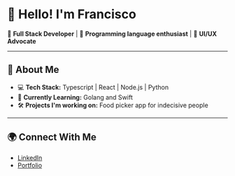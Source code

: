 # 👋 Hello! I'm Francisco

🌟 **Full Stack Developer** | 🚀 **Programming language enthusiast** | 🎨 **UI/UX Advocate**

---

## 🚀 About Me
- 💻 **Tech Stack:** Typescript | React | Node.js | Python
- 🌱 **Currently Learning:** Golang and Swift
- 🛠️ **Projects I'm working on:** Food picker app for indecisive people

---

## 🌍 Connect With Me
- [LinkedIn](linkedin.com/in/fveranicola/)
- [Portfolio](https://francisco-vera.netlify.app/)
